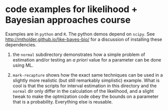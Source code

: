# code examples for likelihood + Bayesian approaches course

Examples are in `python` and `R`. The python demos depend on `scipy`. See
http://mtholder.github.io/like-bayes-bio/
for a discussion of installing these dependencies.

  1. the `normal` subdirectory demonstrates how a simple problem of estimation
    and/or testing an *a priori* value for a parameter can be done using ML.

  2. `mark-recapture` shows how the exact same techniques can be used in a
   slightly more realistic (but still remarkably simplistic) example. 
   What is cool is that the scripts for interval estimation in this 
   directory and the `normal` dir only differ in the calculation of the
   likelihood, and a slight tweak to make the optmization code obey the 
   bounds on a parameter that is a probability. Everything else is reusable.